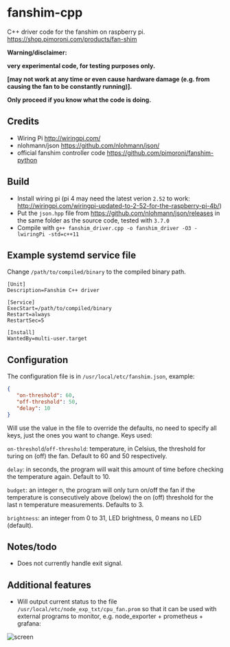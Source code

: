 # fanshim-cpp
C++ driver code for the fanshim on raspberry pi.
https://shop.pimoroni.com/products/fan-shim


**Warning/disclaimer:**

**very experimental code, for testing purposes only.**

**[may not work at any time or even cause hardware damage (e.g. from causing the fan to be constantly running)].**

**Only proceed if you know what the code is doing.**

## Credits
 - Wiring Pi http://wiringpi.com/
 - nlohmann/json https://github.com/nlohmann/json/
 - official fanshim controller code https://github.com/pimoroni/fanshim-python
 
 ## Build
 - Install wiring pi (pi 4 may need the latest verion `2.52` to work: http://wiringpi.com/wiringpi-updated-to-2-52-for-the-raspberry-pi-4b/)
 - Put the `json.hpp` file from https://github.com/nlohmann/json/releases in the same folder as the source code, tested with `3.7.0`
 - Compile with `g++ fanshim_driver.cpp -o fanshim_driver -O3 -lwiringPi -std=c++11`
 
 ## Example systemd service file
 Change `/path/to/compiled/binary` to the compiled binary path.
 
 ```
 [Unit]
Description=Fanshim C++ driver

[Service]
ExecStart=/path/to/compiled/binary
Restart=always
RestartSec=5

[Install]
WantedBy=multi-user.target

 ```
 
 ## Configuration
 
 The configuration file is in `/usr/local/etc/fanshim.json`, example:
 ```json
 {
    "on-threshold": 60,
    "off-threshold": 50,
    "delay": 10
}
 ```
 
Will use the value in the file to override the defaults, no need to specify all keys, just the ones you want to change. Keys used:
 
 `on-threshold`/`off-threshold`: temperature, in Celsius, the threshold for turing on (off) the fan. Default to 60 and 50 respectively.
 
 `delay`: in seconds, the program will wait this amount of time before checking the temperature again. Default to 10.
 
 `budget`: an  integer n, the program will only turn on/off the fan if the temperature is consecutively above (below) the on (off) threshold for the last n temperature measurements. Defaults to 3.

 `brightness`: an integer from 0 to 31, LED brightness, 0 means no LED (default).
 
## Notes/todo
 - Does not currently handle exit signal.
 
## Additional features
 
 - Will output current status to the file `/usr/local/etc/node_exp_txt/cpu_fan.prom` so that it can be used with external programs to monitor, e.g. node_exporter + prometheus + grafana:
 
 ![screen](https://raw.githubusercontent.com/daviehh/fanshim-cpp/master/rpi_monit_eg.png)
